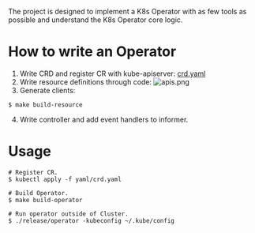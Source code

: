 The project is designed to implement a K8s Operator with as few tools as possible and understand the K8s Operator core logic.

# How to write an Operator

1. Write CRD and register CR with kube-apiserver: [crd.yaml](./yaml/crd.yaml)
2. Write resource definitions through code: ![apis.png](./misc/apis/png)
3. Generate clients:
```
$ make build-resource
```
4. Write controller and add event handlers to informer.


# Usage

```shell
# Register CR.
$ kubectl apply -f yaml/crd.yaml

# Build Operator.
$ make build-operator

# Run operator outside of Cluster.
$ ./release/operator -kubeconfig ~/.kube/config
```
